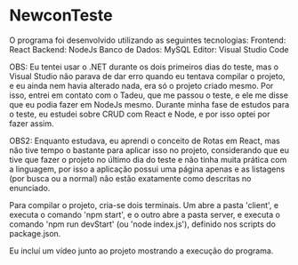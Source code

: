 # NewconTeste

O programa foi desenvolvido utilizando as seguintes tecnologias:
Frontend: React
Backend: NodeJs
Banco de Dados: MySQL
Editor: Visual Studio Code

OBS: Eu tentei usar o .NET durante os dois primeiros dias do teste, mas o Visual Studio não parava de dar erro quando eu 
tentava compilar o projeto, e eu ainda nem havia alterado nada, era só o projeto criado mesmo. Por isso, entrei em contato 
com o Tadeu, que me passou o teste, e ele me disse que eu podia fazer em NodeJs mesmo. Durante minha fase de estudos para o teste,
eu estudei sobre CRUD com React e Node, e por isso optei por fazer assim. 

OBS2: Enquanto estudava, eu aprendi o conceito de Rotas em React, mas não tive tempo o bastante para aplicar isso no projeto, considerando
que eu tive que fazer o projeto no último dia do teste e não tinha muita prática com a linguagem, por isso a aplicação possui uma página apenas e as listagens (por busca ou a normal) não estão
exatamente como descritas no enunciado.



Para compilar o projeto, cria-se dois terminais. Um abre a pasta 'client', e executa o comando 'npm start', e o outro abre a 
pasta server, e executa o comando 'npm run devStart' (ou 'node index.js'), definido nos scripts do package.json. 

Eu incluí um vídeo junto ao projeto mostrando a execução do programa.